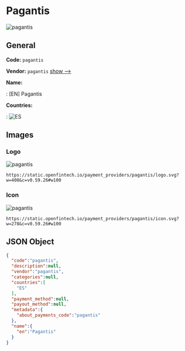 
# Pagantis 
![pagantis](https://static.openfintech.io/payment_providers/pagantis/logo.svg?w=400&c=v0.59.26#w100)  

## General 
 
**Code:** `pagantis` 
 
**Vendor:** `pagantis` [show -->](/vendors/pagantis/) 
 
**Name:** 
 
:	[EN] Pagantis 
 
 
**Countries:** 
 
:	![ES](https://cdnjs.cloudflare.com/ajax/libs/flag-icon-css/3.3.0/flags/4x3/es.svg#w24)  

## Images 

### Logo 
 
![pagantis](https://static.openfintech.io/payment_providers/pagantis/logo.svg?w=400&c=v0.59.26#w100)  

```
https://static.openfintech.io/payment_providers/pagantis/logo.svg?w=400&c=v0.59.26#w100
```  

### Icon 
 
![pagantis](https://static.openfintech.io/payment_providers/pagantis/icon.svg?w=278&c=v0.59.26#w100)  

```
https://static.openfintech.io/payment_providers/pagantis/icon.svg?w=278&c=v0.59.26#w100
```  

## JSON Object 

```json
{
  "code":"pagantis",
  "description":null,
  "vendor":"pagantis",
  "categories":null,
  "countries":[
    "ES"
  ],
  "payment_method":null,
  "payout_method":null,
  "metadata":{
    "about_payments_code":"pagantis"
  },
  "name":{
    "en":"Pagantis"
  }
}
```  
